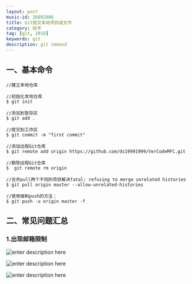 ```yaml
---
layout: post
music-id: 26092806
title: Git提交本地项目或文件
category: 技术
tag: [git, 2018]
keywords: git
description: git cmmand
---
```

## 一、基本命令
```
//建立本地仓库

//初始化本地仓库
$ git init

//添加到暂存区
$ git add .

//提交到工作区
$ git commit -m "first commit"

//添加远程Git仓库
$ git remote add origin https://github.com/ds19991999/VerCodeMFC.git

//删除远程Git仓库
$  git remote rm origin

//合并pull两个不同的项目解决fatal: refusing to merge unrelated histories
$ git pull origin master --allow-unrelated-histories

//使用强制push的方法：
$ git push -u origin master -f
```
## 二、常见问题汇总
### 1.出现邮箱限制
![enter description here](https://www.github.com/ds19991999/githubimg/raw/master/小书匠/git.jpg)

![enter description here](https://www.github.com/ds19991999/githubimg/raw/master/小书匠/git3.jpg "git3")

![enter description here](https://www.github.com/ds19991999/githubimg/raw/master/小书匠/git2.jpg "git2")